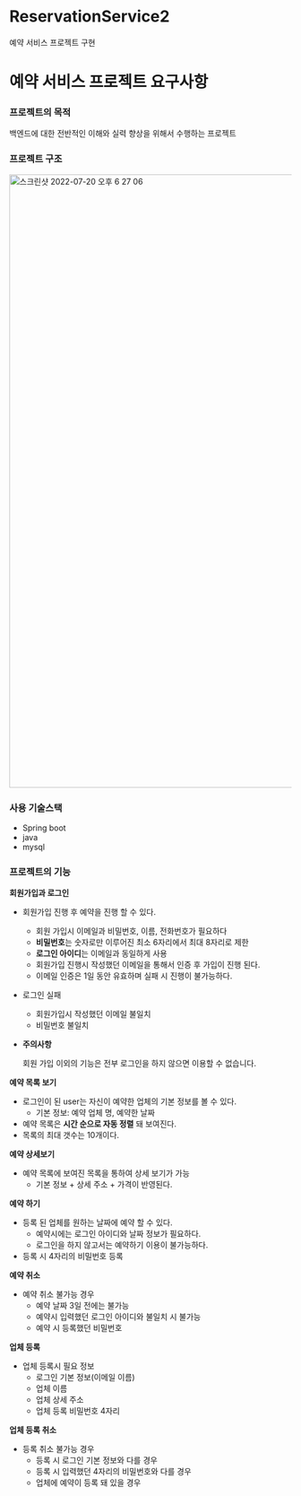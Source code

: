 # ReservationService2
예약 서비스 프로젝트 구현

# 예약 서비스 프로젝트 요구사항

### 프로젝트의 목적

백엔드에 대한 전반적인 이해와 실력 향상을 위해서 수행하는 프로젝트

### 프로젝트 구조

<img width="1094" alt="스크린샷 2022-07-20 오후 6 27 06" src="https://user-images.githubusercontent.com/88446304/179953512-c7cc0f61-1580-4505-82e2-6b41f1847237.png">


### 사용 기술스택

- Spring boot
- java
- mysql

### 프로젝트의 기능

**회원가입과 로그인**

- 회원가입 진행 후 예약을 진행 할 수 있다.
    - 회원 가입시 이메일과 비밀번호, 이름, 전화번호가 필요하다
    - **비밀번호**는 숫자로만 이루어진 최소 6자리에서 최대 8자리로 제한
    - **로그인 아이디**는 이메일과 동일하게 사용
    - 회원가입 진행시 작성했던 이메일을 통해서 인증 후 가입이 진행 된다.
    - 이메일 인증은 1일 동안 유효하며 실패 시 진행이 불가능하다.
- 로그인 실패
    - 회원가입시 작성했던 이메일 불일치
    - 비밀번호 불일치
- **주의사항**
    
    회원 가입 이외의 기능은 전부 로그인을 하지 않으면 이용할 수 없습니다.
    

**예약 목록 보기**

- 로그인이 된 user는 자신이 예약한 업체의 기본 정보를 볼 수 있다.
    - 기본 정보: 예약 업체 명, 예약한 날짜
- 예약 목록은 **시간 순으로 자동 정렬** 돼 보여진다.
- 목록의 최대 갯수는 10개이다.

**예약 상세보기**

- 예약 목록에 보여진 목록을 통하여 상세 보기가 가능
    - 기본 정보 + 상세 주소 + 가격이 반영된다.
    

**예약 하기** 

- 등록 된 업체를 원하는 날짜에 예약 할 수 있다.
    - 예약시에는 로그인 아이디와 날짜 정보가 필요하다.
    - 로그인을 하지 않고서는 예약하기 이용이 불가능하다.
- 등록 시 4자리의 비밀번호 등록

**예약 취소**

- 예약 취소 불가능 경우
    - 예약 날짜 3일 전에는 불가능
    - 예약시 입력했던 로그인 아이디와 불일치 시 불가능
    - 예약 시 등록했던 비밀번호

**업체 등록**

- 업체 등록시 필요 정보
    - 로그인 기본 정보(이메일 이름)
    - 업체 이름
    - 업체 상세 주소
    - 업체 등록 비밀번호 4자리

**업체 등록 취소**

- 등록 취소 불가능 경우
    - 등록 시 로그인 기본 정보와 다를 경우
    - 등록 시 입력했던 4자리의 비밀번호와 다를 경우
    - 업체에 예약이 등록 돼 있을 경우
